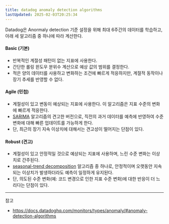 ```yaml
---
title: datadog anomaly detection algorithms
lastUpdated: 2025-02-03T20:25:34
---
```

Datadog은 Anormaly detection 기준 설정을 위해 최대 6주간의 데이터를 학습하고, 아래 세 알고리즘 중 하나에 따라 계산한다.

#### Basic (기본)

- 반복적인 계절성 패턴이 없는 지표에 사용한다.
- 간단한 롤링 윈도우 분위수 계산으로 예상 값의 범위를 결정한다.
- 적은 양의 데이터를 사용하고 변화하는 조건에 빠르게 적응하지만, 계절적 동작이나 장기 추세를 반영할 수 없다.

#### Agile (민첩)

- 계절성이 있고 변동이 예상되는 지표에 사용한다. 이 알고리즘은 지표 수준의 변화에 빠르게 적응한다.
- [SARIMA](https://en.wikipedia.org/wiki/Autoregressive_integrated_moving_average) 알고리즘의 견고한 버전으로, 직전의 과거 데이터를 예측에 반영하여 수준 변화에 대해 빠른 업데이트를 가능하게 한다.
- 단, 최근의 장기 지속 이상치에 대해서는 견고성이 떨어지는 단점이 있다.

#### Robust (견고)

- 계절성이 있고 안정적일 것으로 예상되는 지표에 사용하며, 느린 수준 변화는 이상치로 간주된다.
- [seasonal-trend decomposition](https://en.wikipedia.org/wiki/Decomposition_of_time_series) 알고리즘 중 하나로, 안정적이며 오랫동안 지속되는 이상치가 발생하더라도 예측이 일정하게 유지된다.
- 단, 의도된 수준 변화(예: 코드 변경으로 인한 지표 수준 변화)에 대한 반응이 더 느리다는 단점이 있다.

---
참고

- <https://docs.datadoghq.com/monitors/types/anomaly/#anomaly-detection-algorithms>
